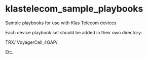 # klastelecom_sample_playbooks
Sample playbooks for use with Klas Telecom devices

Each device playbook set should be added in their own directory:

TRX/
VoyagerCell_4GAP/

Etc.
